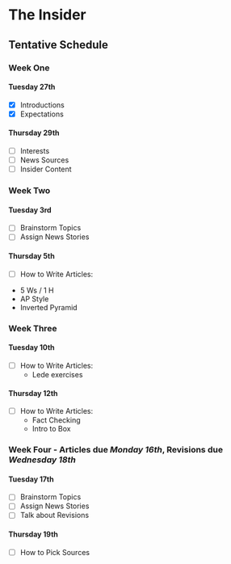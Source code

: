 # The Insider
## Tentative Schedule

### Week One
#### Tuesday 27th
- [x] Introductions
- [x] Expectations

#### Thursday 29th
- [ ] Interests
- [ ] News Sources
- [ ] Insider Content

### Week Two
#### Tuesday 3rd
- [ ] Brainstorm Topics
- [ ] Assign News Stories

#### Thursday 5th
- [ ] How to Write Articles:
 -  5 Ws / 1 H
 -  AP Style
 -  Inverted Pyramid
 
### Week Three
#### Tuesday 10th
- [ ] How to Write Articles: 
  - Lede exercises
  
#### Thursday 12th
- [ ] How to Write Articles: 
  - Fact Checking
  - Intro to Box
  
### Week Four - Articles due *Monday 16th*, Revisions due *Wednesday 18th*
#### Tuesday 17th
- [ ] Brainstorm Topics
- [ ] Assign News Stories
- [ ] Talk about Revisions

#### Thursday 19th
- [ ] How to Pick Sources
